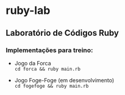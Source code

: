 # ruby-lab

## Laboratório de Códigos Ruby

### Implementações para treino:

- Jogo da Forca <br>
  `cd forca && ruby main.rb`

- Jogo Foge-Foge (em desenvolvimento) <br>
  `cd fogefoge && ruby main.rb`
